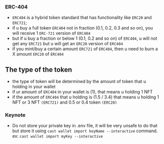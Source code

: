 ### ERC-404
 - `ERC404` is a hybrid token standard that has functionality like `ERC20` and `ERC721`;
 - if u buy a full token `ERC404` not in fraction (0.1, 0.2, 0.3 and so on), you will receive 1 `ERC-721` version of `ERC404`
 - but if u buy a fraction or below 1 (0.1, 0.2 and so on) of `ERC404`, u will not get any `ERC721` but u will get an `ERC20` version of `ERC404` 
 - if you mint/buy a certain amount `ERC721` of `ERC404`, then u need to burn a X amount `ERC20` of `ERC404`


## The type of the token 
 - the type of token will be determined by the amount of token that u holding in your wallet
 - if ur amount of `ERC404` in your wallet is (1), that means u holding 1 NFT
 - if the amount of `ERC404` that u holding is (1.5 / 3.4) that means u holding 1 NFT or 3 NFT `(ERC721)` and 0.5 or 0.4 token `(ERC20)`

 ### Keynote
 - Do not store your private key in .env file, it will be very unsafe to do that
   but store it using `cast wallet import keyName --interactive` command.
   ex: `cast wallet import myKey --interactive`